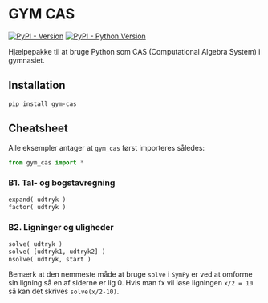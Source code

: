 # GYM CAS

[![PyPI - Version](https://img.shields.io/pypi/v/gym-cas.svg)](https://pypi.org/project/gym-cas)
[![PyPI - Python Version](https://img.shields.io/pypi/pyversions/gym-cas.svg)](https://pypi.org/project/gym-cas)

Hjælpepakke til at bruge Python som CAS (Computational Algebra System) i gymnasiet.

## Installation

```console
pip install gym-cas
```

## Cheatsheet

Alle eksempler antager at `gym_cas` først importeres således:

```py
from gym_cas import *
```

### B1. Tal- og bogstavregning

```py
expand( udtryk )
factor( udtryk )
```

### B2. Ligninger og uligheder

```py
solve( udtryk )
solve( [udtryk1, udtryk2] )
nsolve( udtryk, start )
```

Bemærk at den nemmeste måde at bruge `solve` i `SymPy` er ved at omforme sin ligning så en af siderne er lig 0. Hvis man fx vil løse ligningen `x/2 = 10` så kan det skrives `solve(x/2-10)`.
